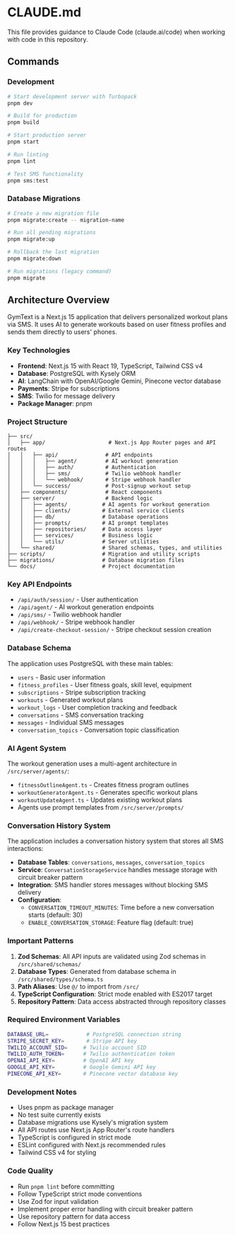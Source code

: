 # CLAUDE.md

This file provides guidance to Claude Code (claude.ai/code) when working with code in this repository.

## Commands

### Development
```bash
# Start development server with Turbopack
pnpm dev

# Build for production
pnpm build

# Start production server
pnpm start

# Run linting
pnpm lint

# Test SMS functionality
pnpm sms:test
```

### Database Migrations
```bash
# Create a new migration file
pnpm migrate:create -- migration-name

# Run all pending migrations
pnpm migrate:up

# Rollback the last migration
pnpm migrate:down

# Run migrations (legacy command)
pnpm migrate
```

## Architecture Overview

GymText is a Next.js 15 application that delivers personalized workout plans via SMS. It uses AI to generate workouts based on user fitness profiles and sends them directly to users' phones.

### Key Technologies
- **Frontend**: Next.js 15 with React 19, TypeScript, Tailwind CSS v4
- **Database**: PostgreSQL with Kysely ORM
- **AI**: LangChain with OpenAI/Google Gemini, Pinecone vector database
- **Payments**: Stripe for subscriptions
- **SMS**: Twilio for message delivery
- **Package Manager**: pnpm

### Project Structure
```
├── src/
│   ├── app/                    # Next.js App Router pages and API routes
│   │   ├── api/               # API endpoints
│   │   │   ├── agent/         # AI workout generation
│   │   │   ├── auth/          # Authentication
│   │   │   ├── sms/           # Twilio webhook handler
│   │   │   └── webhook/       # Stripe webhook handler
│   │   └── success/           # Post-signup workout setup
│   ├── components/            # React components
│   ├── server/                # Backend logic
│   │   ├── agents/           # AI agents for workout generation
│   │   ├── clients/          # External service clients
│   │   ├── db/               # Database operations
│   │   ├── prompts/          # AI prompt templates
│   │   ├── repositories/     # Data access layer
│   │   ├── services/         # Business logic
│   │   └── utils/            # Server utilities
│   └── shared/               # Shared schemas, types, and utilities
├── scripts/                  # Migration and utility scripts
├── migrations/               # Database migration files
└── docs/                     # Project documentation
```

### Key API Endpoints
- `/api/auth/session/` - User authentication
- `/api/agent/` - AI workout generation endpoints
- `/api/sms/` - Twilio webhook handler
- `/api/webhook/` - Stripe webhook handler
- `/api/create-checkout-session/` - Stripe checkout session creation

### Database Schema
The application uses PostgreSQL with these main tables:
- `users` - Basic user information
- `fitness_profiles` - User fitness goals, skill level, equipment
- `subscriptions` - Stripe subscription tracking
- `workouts` - Generated workout plans
- `workout_logs` - User completion tracking and feedback
- `conversations` - SMS conversation tracking
- `messages` - Individual SMS messages
- `conversation_topics` - Conversation topic classification

### AI Agent System
The workout generation uses a multi-agent architecture in `/src/server/agents/`:
- `fitnessOutlineAgent.ts` - Creates fitness program outlines
- `workoutGeneratorAgent.ts` - Generates specific workout plans
- `workoutUpdateAgent.ts` - Updates existing workout plans
- Agents use prompt templates from `/src/server/prompts/`

### Conversation History System
The application includes a conversation history system that stores all SMS interactions:
- **Database Tables**: `conversations`, `messages`, `conversation_topics`
- **Service**: `ConversationStorageService` handles message storage with circuit breaker pattern
- **Integration**: SMS handler stores messages without blocking SMS delivery
- **Configuration**: 
  - `CONVERSATION_TIMEOUT_MINUTES`: Time before a new conversation starts (default: 30)
  - `ENABLE_CONVERSATION_STORAGE`: Feature flag (default: true)

### Important Patterns
1. **Zod Schemas**: All API inputs are validated using Zod schemas in `/src/shared/schemas/`
2. **Database Types**: Generated from database schema in `/src/shared/types/schema.ts`
3. **Path Aliases**: Use `@/` to import from `/src/`
4. **TypeScript Configuration**: Strict mode enabled with ES2017 target
5. **Repository Pattern**: Data access abstracted through repository classes

### Required Environment Variables
```bash
DATABASE_URL=            # PostgreSQL connection string
STRIPE_SECRET_KEY=       # Stripe API key
TWILIO_ACCOUNT_SID=     # Twilio account SID
TWILIO_AUTH_TOKEN=      # Twilio authentication token
OPENAI_API_KEY=         # OpenAI API key
GOOGLE_API_KEY=         # Google Gemini API key
PINECONE_API_KEY=       # Pinecone vector database key
```

### Development Notes
- Uses pnpm as package manager
- No test suite currently exists
- Database migrations use Kysely's migration system
- All API routes use Next.js App Router's route handlers
- TypeScript is configured in strict mode
- ESLint configured with Next.js recommended rules
- Tailwind CSS v4 for styling

### Code Quality
- Run `pnpm lint` before committing
- Follow TypeScript strict mode conventions
- Use Zod for input validation
- Implement proper error handling with circuit breaker pattern
- Use repository pattern for data access
- Follow Next.js 15 best practices